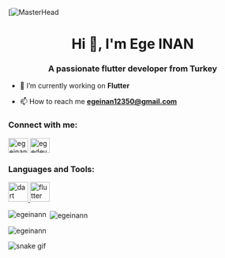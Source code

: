 [![MasterHead]([https://www.freepik.com/free-vector/app-development-banner_5467426.htm#query=flutter%20developer&position=31&from_view=keyword&track=ais_hybrid&uuid=1665030a-ac49-4dfb-ac46-080e4cb229fe](https://img.freepik.com/free-vector/app-development-banner_33099-1720.jpg?w=996&t=st=1723068218~exp=1723068818~hmac=99e8e1fd72b59d9ab6beb0489f95a4f80ce3880eaf72c3bca7367d3b8baf744a))
<h1 align="center">Hi 👋, I'm Ege INAN</h1>
<h3 align="center">A passionate flutter developer from Turkey</h3>

- 🔭 I’m currently working on **Flutter**

- 📫 How to reach me **egeinan12350@gmail.com**

<h3 align="left">Connect with me:</h3>
<p align="left">
<a href="https://linkedin.com/in/egeinann" target="blank"><img align="center" src="https://raw.githubusercontent.com/rahuldkjain/github-profile-readme-generator/master/src/images/icons/Social/linked-in-alt.svg" alt="egeinann" height="30" width="40" /></a>
<a href="https://instagram.com/egedeveloper" target="blank"><img align="center" src="https://raw.githubusercontent.com/rahuldkjain/github-profile-readme-generator/master/src/images/icons/Social/instagram.svg" alt="egedeveloper" height="30" width="40" /></a>
</p>

<h3 align="left">Languages and Tools:</h3>
<p align="left"> <a href="https://dart.dev" target="_blank" rel="noreferrer"> <img src="https://www.vectorlogo.zone/logos/dartlang/dartlang-icon.svg" alt="dart" width="40" height="40"/> </a> <a href="https://flutter.dev" target="_blank" rel="noreferrer"> <img src="https://www.vectorlogo.zone/logos/flutterio/flutterio-icon.svg" alt="flutter" width="40" height="40"/> </a> </p>

<p><img align="left" src="https://github-readme-stats.vercel.app/api/top-langs?username=egeinann&show_icons=true&locale=en&layout=compact" alt="egeinann" /></p>

<p>&nbsp;<img align="center" src="https://github-readme-stats.vercel.app/api?username=egeinann&show_icons=true&locale=en" alt="egeinann" /></p>

<p><img align="center" src="https://github-readme-streak-stats.herokuapp.com/?user=egeinann&" alt="egeinann" /></p>



![snake gif](https://github.com/egeinann/egeinann/blob/output/github-contribution-grid-snake.gif)
